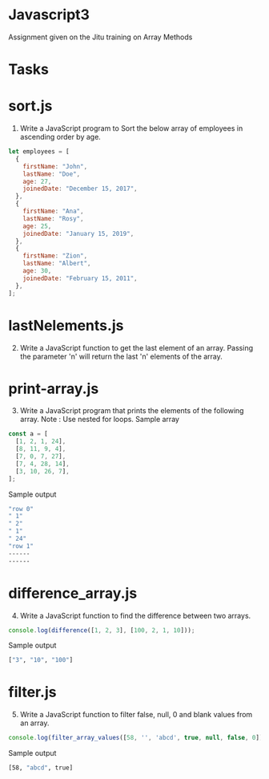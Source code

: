 # Javascript3

Assignment given on the Jitu training on Array Methods

# Tasks

# sort.js

1. Write a JavaScript program to Sort the below array of employees in ascending order by age.

```js
let employees = [
  {
    firstName: "John",
    lastName: "Doe",
    age: 27,
    joinedDate: "December 15, 2017",
  },
  {
    firstName: "Ana",
    lastName: "Rosy",
    age: 25,
    joinedDate: "January 15, 2019",
  },
  {
    firstName: "Zion",
    lastName: "Albert",
    age: 30,
    joinedDate: "February 15, 2011",
  },
];
```

# lastNelements.js

2. Write a JavaScript function to get the last element of an array. Passing the parameter 'n' will return the last 'n' elements of the array.

# print-array.js

3. Write a JavaScript program that prints the elements of the following array.
   Note : Use nested for loops.
   Sample array

```js
const a = [
  [1, 2, 1, 24],
  [8, 11, 9, 4],
  [7, 0, 7, 27],
  [7, 4, 28, 14],
  [3, 10, 26, 7],
];
```
Sample output
```bash
"row 0"
" 1"
" 2"
" 1"
" 24"
"row 1"
------
------
```
# difference_array.js

4. Write a JavaScript function to find the difference between two arrays.

```js
console.log(difference([1, 2, 3], [100, 2, 1, 10]));
```

Sample output
```bash
["3", "10", "100"]
```

# filter.js

5. Write a JavaScript function to filter false, null, 0 and blank values from an array.
```js
console.log(filter_array_values([58, '', 'abcd', true, null, false, 0]));
```
Sample output
```bash
[58, "abcd", true]
```
